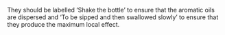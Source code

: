 They should be labelled ‘Shake the bottle’ to ensure that the aromatic oils are dispersed and ‘To be sipped and then swallowed slowly’ to ensure that they produce the maximum local effect.

